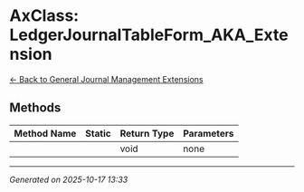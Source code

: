# AxClass: LedgerJournalTableForm_AKA_Extension

[← Back to General Journal Management Extensions](../README.md)

## Methods

| Method Name | Static | Return Type | Parameters |
|-------------|--------|-------------|------------|
|  |  | void | none |

---

*Generated on 2025-10-17 13:33*
